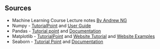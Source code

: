 ## Sources

- Machine Learning Course Lecture notes [By Andrew NG](http://www.holehouse.org/mlclass/)
- Numpy - [TutorialPoint](https://www.tutorialspoint.com/numpy/index.htm) and [User Guide](https://numpy.org/doc/stable/numpy-user.pdf)
- Pandas - [Tutorial point](https://www.tutorialspoint.com/python_pandas/index.htm) and [Documentation](https://pandas.pydata.org/docs/user_guide/10min.html)
- Matplotlib - [TutorialPoint](https://www.tutorialspoint.com/matplotlib/index.htm) and [Website Tutorial](https://matplotlib.org/tutorials/index.html) and [Website Examples](https://matplotlib.org/gallery/index.html)
- Seaborn - [Tutorial Point](https://www.tutorialspoint.com/seaborn/index.htm) and [Documentation](https://seaborn.pydata.org/tutorial.html)
